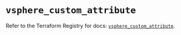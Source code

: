 # `vsphere_custom_attribute`

Refer to the Terraform Registry for docs: [`vsphere_custom_attribute`](https://registry.terraform.io/providers/hashicorp/vsphere/2.9.0/docs/resources/custom_attribute).
